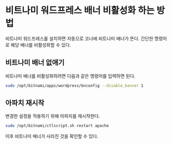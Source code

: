 # 비트나미 워드프레스 배너 비활성화 하는 방법

비트나미 워드프레스를 설치하면 자동으로 코너에 비트나미 배너가 뜬다. 간단한 명령어로 해당 배너를 비활성화할 수 있다.

## 비트나미 배너 없애기

비트나미 배너를 비활성화하려면 다음과 같은 명령어를 입력하면 된다.

```bash
sudo /opt/bitnami/apps/wordpress/bnconfig --disable_banner 1
```
## 아파치 재시작

변경한 설정을 적용하기 위해 아파치를 재시작한다.

```bash
sudo /opt/bitnami/ctlscript.sh restart apache
```
이후 비트나미 배너가 사라진 것을 확인할 수 있다.
